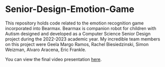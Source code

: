 # Senior-Design-Emotion-Game
This repository holds code related to the emotion recognition game incorporated into Bearmax. Bearmax is companion robot for children with Autism designed and developed as a Computer Science Senior Design project during the 2022-2023 academic year. My incredible team members on this project were Geela Margo Ramos, Rachel Biesiedzinski, Simon Weizman, Alvaro Aracena, Eric Frankle.

You can view the final video presentation [here](https://www.youtube.com/embed/euNmx8sbuYU).
